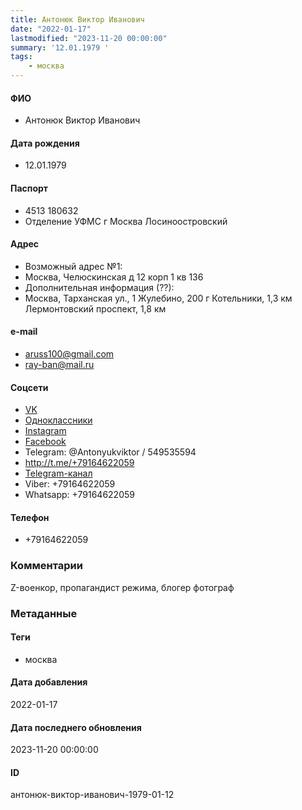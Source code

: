 ```yaml
---
title: Антонюк Виктор Иванович
date: "2022-01-17"
lastmodified: "2023-11-20 00:00:00"
summary: '12.01.1979 '
tags: 
    - москва
---
```

<!--# pp1-->
<!--## Фигурант-->
<!--### Личные данные-->
#### ФИО
- Антонюк Виктор Иванович
#### Дата рождения
- 12.01.1979
#### Паспорт
- 4513 180632
- Отделение УФМС г Москва Лосиноостровский
#### Адрес
- Возможный адрес №1:
- Москва, Челюскинская д 12 корп 1 кв 136
- Дополнительная информация (??):
- Москва, Тарханская ул., 1 Жулебино, 200 г Котельники, 1,3 км Лермонтовский проспект, 1,8 км
#### e-mail
- aruss100@gmail.com
-  ray-ban@mail.ru
#### Соцсети
- [VK](https://vk.com/id296561375)
- [Одноклассники](https://ok.ru/profile/590659812644)
- [Instagram](https://www.instagram.com/antonyuk.viktor)
- [Facebook](https://www.facebook.com/aruss100)
- Telegram: @Antonyukviktor / 549535594
- http://t.me/+79164622059
- [Telegram-канал](https://t.me/photographermilitary)
- Viber: +79164622059
- Whatsapp: +79164622059
#### Телефон
- +79164622059
### Комментарии
Z-военкор, пропагандист режима, блогер фотограф
### Метаданные
#### Теги
- москва
#### Дата добавления
2022-01-17
#### Дата последнего обновления
2023-11-20 00:00:00
#### ID
антонюк-виктор-иванович-1979-01-12
<!--## END;-->
